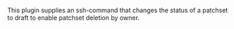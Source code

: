 This plugin supplies an ssh-command that changes the status of
a patchset to draft to enable patchset deletion by owner.